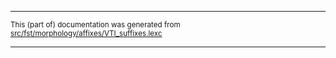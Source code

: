 

* * *

<small>This (part of) documentation was generated from [src/fst/morphology/affixes/VTI_suffixes.lexc](https://github.com/giellalt/lang-ciw/blob/main/src/fst/morphology/affixes/VTI_suffixes.lexc)</small>

---

